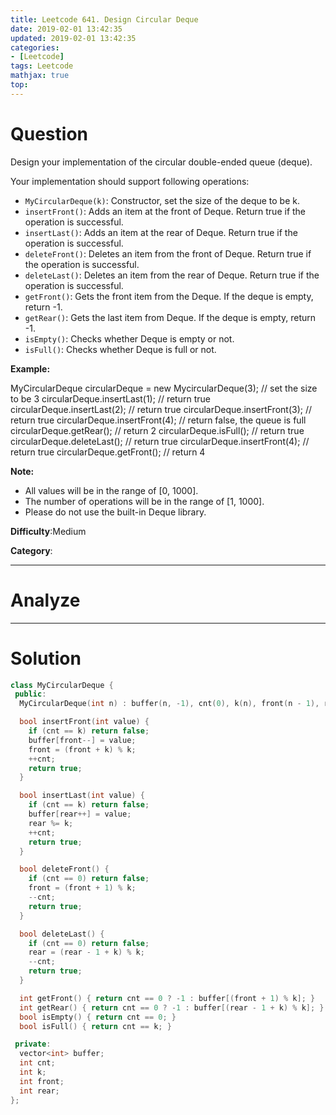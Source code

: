 ```yaml
---
title: Leetcode 641. Design Circular Deque
date: 2019-02-01 13:42:35
updated: 2019-02-01 13:42:35
categories: 
- [Leetcode]
tags: Leetcode
mathjax: true
top:
---
```


# Question

Design your implementation of the circular double-ended queue (deque).

Your implementation should support following operations:

- `MyCircularDeque(k)`: Constructor, set the size of the deque to be k.
- `insertFront()`: Adds an item at the front of Deque. Return true if the operation is successful.
- `insertLast()`: Adds an item at the rear of Deque. Return true if the operation is successful.
- `deleteFront()`: Deletes an item from the front of Deque. Return true if the operation is successful.
- `deleteLast()`: Deletes an item from the rear of Deque. Return true if the operation is successful.
- `getFront()`: Gets the front item from the Deque. If the deque is empty, return -1.
- `getRear()`: Gets the last item from Deque. If the deque is empty, return -1.
- `isEmpty()`: Checks whether Deque is empty or not.
- `isFull()`: Checks whether Deque is full or not.

**Example:**

MyCircularDeque circularDeque = new MycircularDeque(3); // set the size to be 3
circularDeque.insertLast(1);			// return true
circularDeque.insertLast(2);			// return true
circularDeque.insertFront(3);			// return true
circularDeque.insertFront(4);			// return false, the queue is full
circularDeque.getRear();  			// return 2
circularDeque.isFull();				// return true
circularDeque.deleteLast();			// return true
circularDeque.insertFront(4);			// return true
circularDeque.getFront();			// return 4

**Note:**

- All values will be in the range of [0, 1000].
- The number of operations will be in the range of [1, 1000].
- Please do not use the built-in Deque library.

**Difficulty**:Medium

**Category**:

<!-- more -->

------------

# Analyze

------------

# Solution

```cpp
class MyCircularDeque {
 public:
  MyCircularDeque(int n) : buffer(n, -1), cnt(0), k(n), front(n - 1), rear(0){ }

  bool insertFront(int value) {
    if (cnt == k) return false;
    buffer[front--] = value;
    front = (front + k) % k;
    ++cnt;
    return true;
  }

  bool insertLast(int value) {
    if (cnt == k) return false;
    buffer[rear++] = value;
    rear %= k;
    ++cnt;
    return true;
  }

  bool deleteFront() {
    if (cnt == 0) return false;
    front = (front + 1) % k;
    --cnt;
    return true;
  }

  bool deleteLast() {
    if (cnt == 0) return false;
    rear = (rear - 1 + k) % k;
    --cnt;
    return true;
  }

  int getFront() { return cnt == 0 ? -1 : buffer[(front + 1) % k]; }
  int getRear() { return cnt == 0 ? -1 : buffer[(rear - 1 + k) % k]; }
  bool isEmpty() { return cnt == 0; }
  bool isFull() { return cnt == k; }

 private:
  vector<int> buffer;
  int cnt;
  int k;
  int front;
  int rear;
};

```